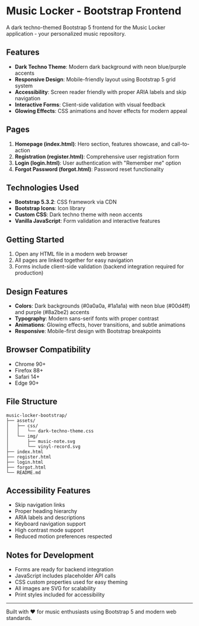 # Music Locker - Bootstrap Frontend

A dark techno-themed Bootstrap 5 frontend for the Music Locker application - your personalized music repository.

## Features

- **Dark Techno Theme**: Modern dark background with neon blue/purple accents
- **Responsive Design**: Mobile-friendly layout using Bootstrap 5 grid system
- **Accessibility**: Screen reader friendly with proper ARIA labels and skip navigation
- **Interactive Forms**: Client-side validation with visual feedback
- **Glowing Effects**: CSS animations and hover effects for modern appeal

## Pages

1. **Homepage (index.html)**: Hero section, features showcase, and call-to-action
2. **Registration (register.html)**: Comprehensive user registration form
3. **Login (login.html)**: User authentication with "Remember me" option
4. **Forgot Password (forgot.html)**: Password reset functionality

## Technologies Used

- **Bootstrap 5.3.2**: CSS framework via CDN
- **Bootstrap Icons**: Icon library
- **Custom CSS**: Dark techno theme with neon accents
- **Vanilla JavaScript**: Form validation and interactive features

## Getting Started

1. Open any HTML file in a modern web browser
2. All pages are linked together for easy navigation
3. Forms include client-side validation (backend integration required for production)

## Design Features

- **Colors**: Dark backgrounds (#0a0a0a, #1a1a1a) with neon blue (#00d4ff) and purple (#8a2be2) accents
- **Typography**: Modern sans-serif fonts with proper contrast
- **Animations**: Glowing effects, hover transitions, and subtle animations
- **Responsive**: Mobile-first design with Bootstrap breakpoints

## Browser Compatibility

- Chrome 90+
- Firefox 88+
- Safari 14+
- Edge 90+

## File Structure

```
music-locker-bootstrap/
├── assets/
│   ├── css/
│   │   └── dark-techno-theme.css
│   └── img/
│       ├── music-note.svg
│       └── vinyl-record.svg
├── index.html
├── register.html
├── login.html
├── forgot.html
└── README.md
```

## Accessibility Features

- Skip navigation links
- Proper heading hierarchy
- ARIA labels and descriptions
- Keyboard navigation support
- High contrast mode support
- Reduced motion preferences respected

## Notes for Development

- Forms are ready for backend integration
- JavaScript includes placeholder API calls
- CSS custom properties used for easy theming
- All images are SVG for scalability
- Print styles included for accessibility

---

Built with ❤️ for music enthusiasts using Bootstrap 5 and modern web standards.
